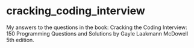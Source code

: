 # cracking_coding_interview
My answers to the questions in the book:
Cracking the Coding Interview: 150 Programming Questions and Solutions
by Gayle Laakmann McDowell
5th edition.

